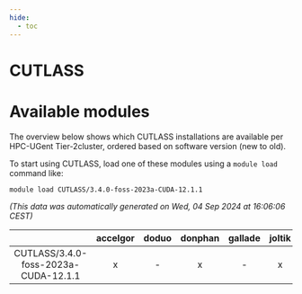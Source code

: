 ```yaml
---
hide:
  - toc
---
```


CUTLASS
=======

# Available modules


The overview below shows which CUTLASS installations are available per HPC-UGent Tier-2cluster, ordered based on software version (new to old).

To start using CUTLASS, load one of these modules using a `module load` command like:

```shell
module load CUTLASS/3.4.0-foss-2023a-CUDA-12.1.1
```

*(This data was automatically generated on Wed, 04 Sep 2024 at 16:06:06 CEST)*  

| |accelgor|doduo|donphan|gallade|joltik|shinx|skitty|
| :---: | :---: | :---: | :---: | :---: | :---: | :---: | :---: |
|CUTLASS/3.4.0-foss-2023a-CUDA-12.1.1|x|-|x|-|x|-|-|
